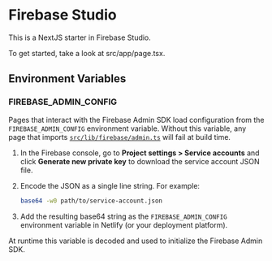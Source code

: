 # Firebase Studio

This is a NextJS starter in Firebase Studio.

To get started, take a look at src/app/page.tsx.

## Environment Variables

### FIREBASE_ADMIN_CONFIG

Pages that interact with the Firebase Admin SDK load configuration from the `FIREBASE_ADMIN_CONFIG` environment variable. Without this variable, any page that imports [`src/lib/firebase/admin.ts`](src/lib/firebase/admin.ts) will fail at build time.

1. In the Firebase console, go to **Project settings > Service accounts** and click **Generate new private key** to download the service account JSON file.
2. Encode the JSON as a single line string. For example:

   ```bash
   base64 -w0 path/to/service-account.json
   ```

3. Add the resulting base64 string as the `FIREBASE_ADMIN_CONFIG` environment variable in Netlify (or your deployment platform).

At runtime this variable is decoded and used to initialize the Firebase Admin SDK.
